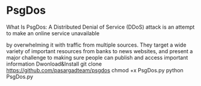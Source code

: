 # PsgDos
What Is PsgDos:
A Distributed Denial of Service (DDoS) attack is an attempt to make an online service unavailable

by overwhelming it with traffic from multiple sources. They target a wide variety of important resources from banks to news websites, and present a major challenge to making sure people can publish and access important information
Dwonload&Install
git clone https://github.com/pasargadteam/psgdos
chmod +x PsgDos.py
python PsgDos.py

